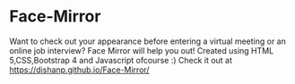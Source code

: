 # Face-Mirror
Want to check out your appearance before entering a virtual meeting or an online job interview?
Face Mirror will help you out!
Created using HTML 5,CSS,Bootstrap 4 and Javascript ofcourse :)
Check it out at https://dishanp.github.io/Face-Mirror/
